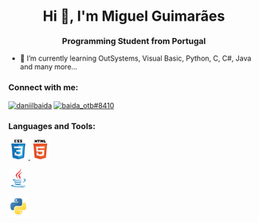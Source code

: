 <h1 align="center">Hi 👋, I'm Miguel Guimarães</h1>
<h3 align="center">Programming Student from Portugal</h3>

- 🌱 I’m currently learning OutSystems, Visual Basic, Python, C, C#, Java and many more...


<h3 align="left">Connect with me:</h3>
<p align="left">
<a href="https://www.linkedin.com/in/miguel-guimar%C3%A3es-206b49239/" target="blank"><img align="center" src="https://raw.githubusercontent.com/rahuldkjain/github-profile-readme-generator/master/src/images/icons/Social/linked-in-alt.svg" alt="daniilbaida" height="30" width="40" /></a>
<a href="https://discord.gg/MohDeli#6603" target="blank"><img align="center" src="https://raw.githubusercontent.com/rahuldkjain/github-profile-readme-generator/master/src/images/icons/Social/discord.svg" alt="baida_otb#8410" height="30" width="40" /></a>
</p>

<h3 align="left">Languages and Tools:</h3>
<p align="left"> <a href="https://www.w3schools.com/css/" target="_blank" rel="noreferrer"> <img src="https://raw.githubusercontent.com/devicons/devicon/master/icons/css3/css3-original-wordmark.svg" alt="css3" width="40" height="40"/> </a> 
  
  
  <a href="https://www.w3.org/html/" target="_blank" rel="noreferrer"> 
  <img src="https://raw.githubusercontent.com/devicons/devicon/master/icons/html5/html5-original-wordmark.svg" alt="html5" width="40" height="40"/> </a> 
  
  <a href="https://www.java.com/" target="_blank" rel="noreferrer">  <img src="https://raw.githubusercontent.com/devicons/devicon/master/icons/java/java-original.svg" alt="java" width="40" height="40"/>  </a>

  <a href ="https://www.python.org/" target="_blank" rel="noreferrer"> <img src ="https://github.com/devicons/devicon/blob/master/icons/python/python-original.svg" alt="python" width="40" height="40"/>    </a>
  
 
  </p>
